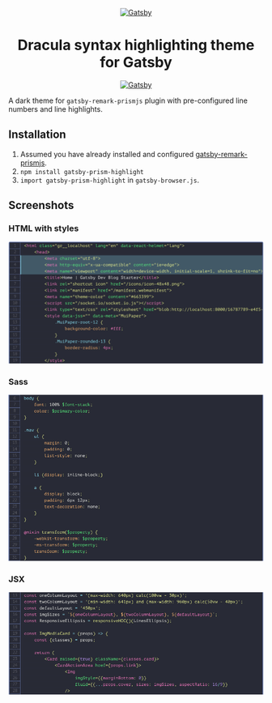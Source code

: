 <a href="https://gatsbyjs.org">
	<p align="center">
		<img alt="Gatsby" src="https://www.gatsbyjs.org/monogram.svg" width="120" />
	</p>
</a>

<h1 align="center">
	Dracula syntax highlighting theme for Gatsby
</h1>

<a href="https://draculatheme.com">
	<p align="center">
		<img alt="Gatsby" src="https://draculatheme.com/assets/img/dracula.gif" width="350" />
	</p>
</a>

A dark theme for `gatsby-remark-prismjs` plugin with pre-configured line numbers and line highlights.

## Installation

1. Assumed you have already installed and configured [gatsby-remark-prismjs](https://www.gatsbyjs.org/packages/gatsby-remark-prismjs/).
2. `npm install gatsby-prism-highlight`
3. `import gatsby-prism-highlight` in `gatsby-browser.js`.

## Screenshots

### HTML with styles

![HTML](./screenshots/html.png)

### Sass

![Sass](./screenshots/scss.png)

### JSX

![JSX](./screenshots/jsx.png)
